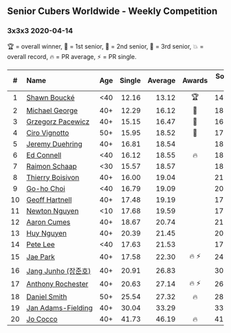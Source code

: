 ## Senior Cubers Worldwide - Weekly Competition
### 3x3x3 2020-04-14

🏆 = overall winner, 🥇 = 1st senior, 🥈 = 2nd senior, 🥉 = 3rd senior, 💥 = overall record, 🔥 = PR average, ⚡ = PR single.

| # | Name | Age | Single | Average | Awards | Solve 1 | Solve 2 | Solve 3 | Solve 4 | Solve 5 | Video |
| :--: | :-- | :--: | --: | --: | :--: | --: | --: | --: | --: | --: | :-- |
| 1 | [<span style="white-space: nowrap">Shawn Boucké</span>](../../persons/shawn_boucke/333.md) | <40 | 12.16 | 13.12 | 🏆 | 14.25 | 12.56 | 12.16 | 14.02 | 12.79 | [Link](https://www.facebook.com/ShawnBoucke/videos/3212352282109866/) |
| 2 | [<span style="white-space: nowrap">Michael George</span>](../../persons/michael_george/333.md) | 40+ | 12.29 | 16.12 | 🥇 | 18.78 | 12.29 | 16.32 | DNF | 13.25 | [Link](https://www.facebook.com/events/982619255468618/permalink/983674912029719/) |
| 3 | [<span style="white-space: nowrap">Grzegorz Pacewicz</span>](../../persons/grzegorz_pacewicz/333.md) | 40+ | 15.15 | 16.47 | 🥈 | 16.72 | 15.15 | 15.60 | 19.22 | 17.10 | [Link](https://www.facebook.com/events/982619255468618/permalink/987577534972790/) |
| 4 | [<span style="white-space: nowrap">Ciro Vignotto</span>](../../persons/ciro_vignotto/333.md) | 50+ | 15.95 | 18.52 | 🥉 | 17.98 | 18.38 | 15.95 | 20.10 | 19.21 | [Link](https://www.facebook.com/events/982619255468618/permalink/983428162054394/) |
| 5 | [<span style="white-space: nowrap">Jeremy Duehring</span>](../../persons/jeremy_duehring/333.md) | 40+ | 16.81 | 18.54 |  | 18.86 | 17.11 | 19.66 | 23.06 | 16.81 | [Link](https://www.facebook.com/events/982619255468618/permalink/987494501647760/) |
| 6 | [<span style="white-space: nowrap">Ed Connell</span>](../../persons/ed_connell/333.md) | <40 | 16.12 | 18.55 | 🔥 | 18.52 | 20.72 | 16.41 | 16.12 | 22.27 | [Link](https://www.facebook.com/events/982619255468618/permalink/985739345156609/) |
| 7 | [<span style="white-space: nowrap">Raimon Schaap</span>](../../persons/raimon_schaap/333.md) | <30 | 15.57 | 18.57 |  | 18.14 | 19.62 | 17.96 | 20.52 | 15.57 | [Link](https://www.facebook.com/events/982619255468618/permalink/986499718413905/) |
| 8 | [<span style="white-space: nowrap">Thierry Boisivon</span>](../../persons/thierry_boisivon/333.md) | 40+ | 16.00 | 19.04 |  | 21.56 | 16.28 | 16.00 | 24.50 | 19.28 | [Link](https://www.facebook.com/events/982619255468618/permalink/986815908382286/) |
| 9 | [<span style="white-space: nowrap">Go-ho Choi</span>](../../persons/go_ho_choi/333.md) | <40 | 16.79 | 19.09 |  | 20.06 | 17.65 | 19.55 | 25.74 | 16.79 | [Link](https://www.facebook.com/events/982619255468618/permalink/987263271670883/) |
| 10 | [<span style="white-space: nowrap">Geoff Hartnell</span>](../../persons/geoff_hartnell/333.md) | 40+ | 17.48 | 19.19 |  | 17.48 | 18.98 | 19.72 | 18.88 | 26.55 | [Link](https://www.facebook.com/events/982619255468618/permalink/984292875301256/) |
| 11 | [<span style="white-space: nowrap">Newton Nguyen</span>](../../persons/newton_nguyen/333.md) | <10 | 17.68 | 19.59 |  | 17.68 | 21.25 | 19.78 | 19.51 | 19.47 | [Link](https://www.facebook.com/events/982619255468618/permalink/987643484966195/) |
| 12 | [<span style="white-space: nowrap">Aaron Cumes</span>](../../persons/aaron_cumes/333.md) | 40+ | 18.67 | 20.74 |  | 21.04 | 21.80 | 18.67 | 22.23 | 19.40 | [Link](https://www.facebook.com/events/982619255468618/permalink/982698725460671/) |
| 13 | [<span style="white-space: nowrap">Huy Nguyen</span>](../../persons/huy_nguyen/333.md) | 40+ | 20.39 | 21.45 |  | 20.39 | 21.23 | 22.23 | 20.88 | 22.99 | [Link](https://www.facebook.com/events/982619255468618/permalink/987643484966195/) |
| 14 | [<span style="white-space: nowrap">Pete Lee</span>](../../persons/pete_lee/333.md) | <40 | 17.63 | 21.53 |  | 17.93 | 24.02 | 17.63 | 24.59 | 22.66 | [Link](https://www.facebook.com/events/982619255468618/permalink/985951818468695/) |
| 15 | [<span style="white-space: nowrap">Jae Park</span>](../../persons/jae_park/333.md) | 40+ | 17.58 | 22.30 | <span style="white-space: nowrap">🔥 ⚡</span> | 24.79 | 28.25 | 21.45 | 17.58 | 20.67 | [Link](https://www.facebook.com/events/982619255468618/permalink/985441481853062/) |
| 16 | [<span style="white-space: nowrap">Jang Junho (장준호)</span>](../../persons/jang_junho/333.md) | 40+ | 20.91 | 26.83 |  | 30.58 | 20.91 | 25.61 | 28.09 | 26.80 | [Link](https://www.facebook.com/events/982619255468618/permalink/987222175008326/) |
| 17 | [<span style="white-space: nowrap">Anthony Rochester</span>](../../persons/anthony_rochester/333.md) | 40+ | 20.63 | 27.14 | <span style="white-space: nowrap">🔥 ⚡</span> | 26.72 | 27.80 | 33.81 | 26.90 | 20.63 | [Link](https://www.facebook.com/events/982619255468618/permalink/982643972132813/) |
| 18 | [<span style="white-space: nowrap">Daniel Smith</span>](../../persons/daniel_smith/333.md) | 50+ | 25.54 | 27.32 | 🔥 | 28.36 | 28.69 | 25.54 | 26.65 | 26.94 | [Link](https://www.facebook.com/events/982619255468618/permalink/987007658363111/) |
| 19 | [<span style="white-space: nowrap">Jan Adams-Fielding</span>](../../persons/jan_adams_fielding/333.md) | 40+ | 30.04 | 33.29 |  | 33.33 | 30.04 | 31.11 | 40.52 | 35.44 | [Link](https://www.facebook.com/events/982619255468618/permalink/987497521647458/) |
| 20 | [<span style="white-space: nowrap">Jo Cocco</span>](../../persons/jo_cocco/333.md) | 40+ | 41.73 | 46.19 | 🔥 | 41.73 | 1:03.79 | 47.36 | 43.79 | 47.43 | [Link](https://www.facebook.com/events/982619255468618/permalink/986912875039256/) |

<!-- Global site tag (gtag.js) - Google Analytics -->
<script async src="https://www.googletagmanager.com/gtag/js?id=UA-86348435-3"></script>
<script>window.dataLayer = window.dataLayer || []; function gtag() {dataLayer.push(arguments);} gtag('js', new Date()); gtag('config', 'UA-86348435-3');</script>
